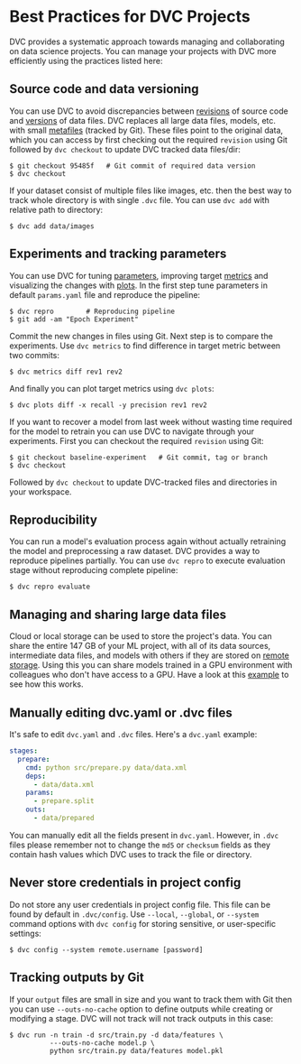# Best Practices for DVC Projects

DVC provides a systematic approach towards managing and collaborating on data
science projects. You can manage your projects with DVC more efficiently using
the practices listed here:

## Source code and data versioning

You can use DVC to avoid discrepancies between
[revisions](https://git-scm.com/docs/revisions) of source code and
[versions](/doc/use-cases/versioning-data-and-model-files) of data files. DVC
replaces all large data files, models, etc. with small
[metafiles](doc/user-guide/dvc-files-and-directories) (tracked by Git). These
files point to the original data, which you can access by first checking out the
required `revision` using Git followed by `dvc checkout` to update DVC tracked
data files/dir:

```dvc
$ git checkout 95485f   # Git commit of required data version
$ dvc checkout
```

If your dataset consist of multiple files like images, etc. then the best way to
track whole directory is with single `.dvc` file. You can use `dvc add` with
relative path to directory:

```dvc
$ dvc add data/images
```

## Experiments and tracking parameters

You can use DVC for tuning [parameters](doc/command-reference/params), improving
target [metrics](doc/command-reference/metrics) and visualizing the changes with
[plots](doc/command-reference/plots). In the first step tune parameters in
default `params.yaml` file and reproduce the pipeline:

```dvc
$ dvc repro        # Reproducing pipeline
$ git add -am "Epoch Experiment"
```

Commit the new changes in files using Git. Next step is to compare the
experiments. Use `dvc metrics` to find difference in target metric between two
commits:

```dvc
$ dvc metrics diff rev1 rev2
```

And finally you can plot target metrics using `dvc plots`:

```dvc
$ dvc plots diff -x recall -y precision rev1 rev2
```

If you want to recover a model from last week without wasting time required for
the model to retrain you can use DVC to navigate through your experiments. First
you can checkout the required `revision` using Git:

```dvc
$ git checkout baseline-experiment   # Git commit, tag or branch
$ dvc checkout
```

Followed by `dvc checkout` to update DVC-tracked files and directories in your
workspace.

## Reproducibility

You can run a model's evaluation process again without actually retraining the
model and preprocessing a raw dataset. DVC provides a way to reproduce pipelines
partially. You can use `dvc repro` to execute evaluation stage without
reproducing complete pipeline:

```dvc
$ dvc repro evaluate
```

## Managing and sharing large data files

Cloud or local storage can be used to store the project's data. You can share
the entire 147 GB of your ML project, with all of its data sources, intermediate
data files, and models with others if they are stored on
[remote storage](doc/command-reference/remote/add#supported-storage-types).
Using this you can share models trained in a GPU environment with colleagues who
don't have access to a GPU. Have a look at this
[example](doc/command-reference/pull#example-download-from-specific-remote-storage)
to see how this works.

## Manually editing dvc.yaml or .dvc files

It's safe to edit `dvc.yaml` and `.dvc` files. Here's a `dvc.yaml` example:

```yaml
stages:
  prepare:
    cmd: python src/prepare.py data/data.xml
    deps:
      - data/data.xml
    params:
      - prepare.split
    outs:
      - data/prepared
```

You can manually edit all the fields present in `dvc.yaml`. However, in `.dvc`
files please remember not to change the `md5` or `checksum` fields as they
contain hash values which DVC uses to track the file or directory.

## Never store credentials in project config

Do not store any user credentials in project config file. This file can be found
by default in `.dvc/config`. Use `--local`, `--global`, or `--system` command
options with `dvc config` for storing sensitive, or user-specific settings:

```dvc
$ dvc config --system remote.username [password]
```

## Tracking <abbr>outputs</abbr> by Git

If your `output` files are small in size and you want to track them with Git
then you can use `--outs-no-cache` option to define outputs while creating or
modifying a stage. DVC will not track will not track outputs in this case:

```dvc
$ dvc run -n train -d src/train.py -d data/features \
          ---outs-no-cache model.p \
          python src/train.py data/features model.pkl
```
